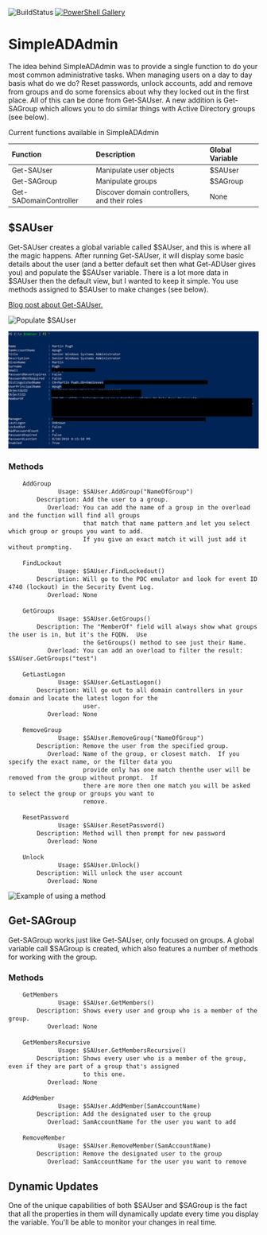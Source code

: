 ![BuildStatus](https://ci.appveyor.com/api/projects/status/e5wk05bj6yy3pymf?svg=true) [![PowerShell Gallery](https://img.shields.io/powershellgallery/dt/SimpleADAdmin.svg?style=plastic)](https://www.powershellgallery.com/packages/SimpleADAdmin)

# SimpleADAdmin
The idea behind SimpleADAdmin was to provide a single function to do your most common administrative tasks.  When managing users on a day to day basis what do we do?  Reset passwords, unlock accounts, add and remove from groups and do some forensics about why they locked out in the first place.  All of this can be done from Get-SAUser.  A new addition is Get-SAGroup which allows you to do similar things with Active Directory groups (see below).

Current functions available in SimpleADAdmin

| Function | Description | Global Variable |
| :-------- | :----------- | :--------------- |
| Get-SAUser | Manipulate user objects | $SAUser |
| Get-SAGroup | Manipulate groups | $SAGroup |
| Get-SADomainController | Discover domain controllers, and their roles | None |


## $SAUser
Get-SAUser creates a global variable called $SAUser, and this is where all the magic happens.  After running Get-SAUser, it will display some basic details about the user (and a better default set then what Get-ADUser gives you) and populate the $SAUser variable.  There is a lot more data in $SAUser then the default view, but I wanted to keep it simple.  You use methods assigned to $SAUser to make changes (see below).

[Blog post about Get-SAUser.](https://thesurlyadmin.com/2016/08/11/simple-day-to-day-administration/)

![Populate $SAUser](/media/Get-SAUser1.png)

![All $SAUser properties](/media/Get-SAUser2.png)

### Methods
        AddGroup
                  Usage: $SAUser.AddGroup("NameOfGroup")
            Description: Add the user to a group.
               Overload: You can add the name of a group in the overload and the function will find all groups
						 that match that name pattern and let you select which group or groups you want to add.  
						 If you give an exact match it will just add it without prompting.

        FindLockout
                  Usage: $SAUser.FindLockedout()
            Description: Will go to the PDC emulator and look for event ID 4740 (lockout) in the Security Event Log. 
               Overload: None

        GetGroups
                  Usage: $SAUser.GetGroups()
            Description: The "MemberOf" field will always show what groups the user is in, but it's the FQDN.  Use 
						 the GetGroups() method to see just their Name.
               Overload: You can add an overload to filter the result:  $SAUser.GetGroups("test")

        GetLastLogon
                  Usage: $SAUser.GetLastLogon()
            Description: Will go out to all domain controllers in your domain and locate the latest logon for the
						 user.
               Overload: None

        RemoveGroup
                  Usage: $SAUser.RemoveGroup("NameOfGroup")
            Description: Remove the user from the specified group. 
               Overload: Name of the group, or closest match.  If you specify the exact name, or the filter data you 
						 provide only has one match thenthe user will be removed from the group without prompt.  If 
						 there are more then one match you will be asked to select the group or groups you want to 
						 remove.

        ResetPassword
                  Usage: $SAUser.ResetPassword()
            Description: Method will then prompt for new password
               Overload: None

        Unlock
                  Usage: $SAUser.Unlock()
            Description: Will unlock the user account
               Overload: None

![Example of using a method](/media/Get-SAUser3.png)


## Get-SAGroup
Get-SAGroup works just like Get-SAUser, only focused on groups.  A global variable call $SAGroup is created, which also features a number of methods for working with the group.

### Methods
        GetMembers
                  Usage: $SAUser.GetMembers()
            Description: Shows every user and group who is a member of the group.
               Overload: None

        GetMembersRecursive
                  Usage: $SAUser.GetMembersRecursive()
            Description: Shows every user who is a member of the group, even if they are part of a group that's assigned 
						 to this one. 
               Overload: None

        AddMember
                  Usage: $SAUser.AddMember(SamAccountName)
            Description: Add the designated user to the group
               Overload: SamAccountName for the user you want to add

        RemoveMember
                  Usage: $SAUser.RemoveMember(SamAccountName)
            Description: Remove the designated user to the group
               Overload: SamAccountName for the user you want to remove
			   
			   
## Dynamic Updates
One of the unique capabilities of both $SAUser and $SAGroup is the fact that all the properties in them will dynamically update every time you display the variable.  You'll be able to monitor your changes in real time.
			 
